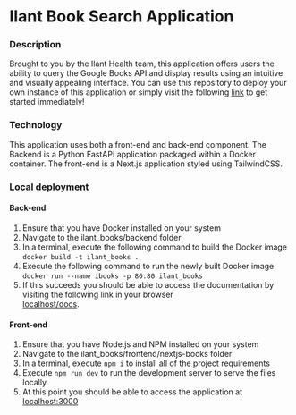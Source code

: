 # Ilant Book Search Application

### Description

Brought to you by the Ilant Health team, this application offers users the ability to query the Google Books API and display results using an
intuitive and visually appealing interface. You can use this repository to deploy your own instance of this application or simply visit the
following [link](https://duckduckgo.com) to get started immediately!

### Technology

This application uses both a front-end and back-end component. The Backend is a Python FastAPI application packaged within a Docker container.
The front-end is a Next.js application styled using TailwindCSS.

### Local deployment

#### Back-end

1. Ensure that you have Docker installed on your system
2. Navigate to the ilant_books/backend folder
3. In a terminal, execute the following command to build the Docker image  
`docker build -t ilant_books .`
4. Execute the following command to run the newly built Docker image  
`docker run --name ibooks -p 80:80 ilant_books`
5. If this succeeds you should be able to access the documentation by visiting the following link in your browser  
[localhost/docs](http://0.0.0.0/docs).

#### Front-end

1. Ensure that you have Node.js and NPM installed on your system
2. Navigate to the ilant_books/frontend/nextjs-books folder
3. In a terminal, execute `npm i` to install all of the project requirements
4. Execute `npm run dev` to run the development server to serve the files locally
5. At this point you should be able to access the application at [localhost:3000](http://0.0.0.0:3000)

